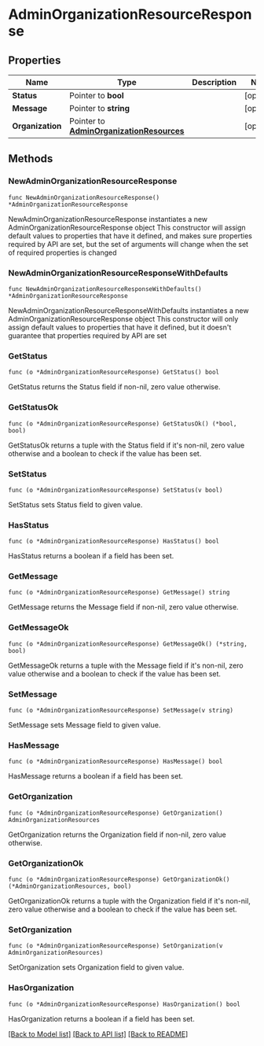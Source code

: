 # AdminOrganizationResourceResponse

## Properties

Name | Type | Description | Notes
------------ | ------------- | ------------- | -------------
**Status** | Pointer to **bool** |  | [optional] 
**Message** | Pointer to **string** |  | [optional] 
**Organization** | Pointer to [**AdminOrganizationResources**](AdminOrganizationResources.md) |  | [optional] 

## Methods

### NewAdminOrganizationResourceResponse

`func NewAdminOrganizationResourceResponse() *AdminOrganizationResourceResponse`

NewAdminOrganizationResourceResponse instantiates a new AdminOrganizationResourceResponse object
This constructor will assign default values to properties that have it defined,
and makes sure properties required by API are set, but the set of arguments
will change when the set of required properties is changed

### NewAdminOrganizationResourceResponseWithDefaults

`func NewAdminOrganizationResourceResponseWithDefaults() *AdminOrganizationResourceResponse`

NewAdminOrganizationResourceResponseWithDefaults instantiates a new AdminOrganizationResourceResponse object
This constructor will only assign default values to properties that have it defined,
but it doesn't guarantee that properties required by API are set

### GetStatus

`func (o *AdminOrganizationResourceResponse) GetStatus() bool`

GetStatus returns the Status field if non-nil, zero value otherwise.

### GetStatusOk

`func (o *AdminOrganizationResourceResponse) GetStatusOk() (*bool, bool)`

GetStatusOk returns a tuple with the Status field if it's non-nil, zero value otherwise
and a boolean to check if the value has been set.

### SetStatus

`func (o *AdminOrganizationResourceResponse) SetStatus(v bool)`

SetStatus sets Status field to given value.

### HasStatus

`func (o *AdminOrganizationResourceResponse) HasStatus() bool`

HasStatus returns a boolean if a field has been set.

### GetMessage

`func (o *AdminOrganizationResourceResponse) GetMessage() string`

GetMessage returns the Message field if non-nil, zero value otherwise.

### GetMessageOk

`func (o *AdminOrganizationResourceResponse) GetMessageOk() (*string, bool)`

GetMessageOk returns a tuple with the Message field if it's non-nil, zero value otherwise
and a boolean to check if the value has been set.

### SetMessage

`func (o *AdminOrganizationResourceResponse) SetMessage(v string)`

SetMessage sets Message field to given value.

### HasMessage

`func (o *AdminOrganizationResourceResponse) HasMessage() bool`

HasMessage returns a boolean if a field has been set.

### GetOrganization

`func (o *AdminOrganizationResourceResponse) GetOrganization() AdminOrganizationResources`

GetOrganization returns the Organization field if non-nil, zero value otherwise.

### GetOrganizationOk

`func (o *AdminOrganizationResourceResponse) GetOrganizationOk() (*AdminOrganizationResources, bool)`

GetOrganizationOk returns a tuple with the Organization field if it's non-nil, zero value otherwise
and a boolean to check if the value has been set.

### SetOrganization

`func (o *AdminOrganizationResourceResponse) SetOrganization(v AdminOrganizationResources)`

SetOrganization sets Organization field to given value.

### HasOrganization

`func (o *AdminOrganizationResourceResponse) HasOrganization() bool`

HasOrganization returns a boolean if a field has been set.


[[Back to Model list]](../README.md#documentation-for-models) [[Back to API list]](../README.md#documentation-for-api-endpoints) [[Back to README]](../README.md)


